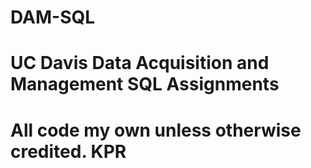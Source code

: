 # DAM-SQL
# UC Davis Data Acquisition and Management SQL Assignments
#
# All code my own unless otherwise credited.  KPR
